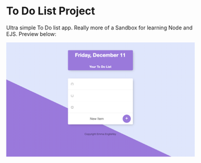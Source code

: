 # To Do List Project

Ultra simple To Do list app. Really more of a Sandbox for learning Node and EJS. Preview below:

![To Do Preview](https://github.com/emmaengl/To-Do-List/blob/master/screenshot.png "Logo Title Text 1")
